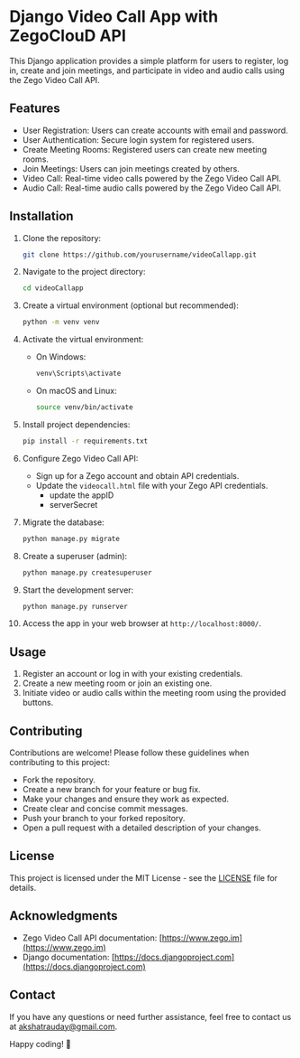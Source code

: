 
# Django Video Call App with ZegoClouD API

This Django application provides a simple platform for users to register, log in, create and join meetings, and participate in video and audio calls using the Zego Video Call API.

## Features

- User Registration: Users can create accounts with email and password.
- User Authentication: Secure login system for registered users.
- Create Meeting Rooms: Registered users can create new meeting rooms.
- Join Meetings: Users can join meetings created by others.
- Video Call: Real-time video calls powered by the Zego Video Call API.
- Audio Call: Real-time audio calls powered by the Zego Video Call API.

## Installation

1. Clone the repository:

   ```bash
   git clone https://github.com/yourusername/videoCallapp.git
   ```

2. Navigate to the project directory:

   ```bash
   cd videoCallapp
   ```

3. Create a virtual environment (optional but recommended):

   ```bash
   python -m venv venv
   ```

4. Activate the virtual environment:

   - On Windows:

     ```bash
     venv\Scripts\activate
     ```

   - On macOS and Linux:

     ```bash
     source venv/bin/activate
     ```

5. Install project dependencies:

   ```bash
   pip install -r requirements.txt
   ```

6. Configure Zego Video Call API:

   - Sign up for a Zego account and obtain API credentials.
   - Update the `videocall.html` file with your Zego API credentials.
     - update the appID
     - serverSecret

7. Migrate the database:

   ```bash
   python manage.py migrate
   ```

8. Create a superuser (admin):

   ```bash
   python manage.py createsuperuser
   ```

9. Start the development server:

   ```bash
   python manage.py runserver
   ```

10. Access the app in your web browser at `http://localhost:8000/`.

## Usage

1. Register an account or log in with your existing credentials.
2. Create a new meeting room or join an existing one.
3. Initiate video or audio calls within the meeting room using the provided buttons.

## Contributing

Contributions are welcome! Please follow these guidelines when contributing to this project:

- Fork the repository.
- Create a new branch for your feature or bug fix.
- Make your changes and ensure they work as expected.
- Create clear and concise commit messages.
- Push your branch to your forked repository.
- Open a pull request with a detailed description of your changes.

## License

This project is licensed under the MIT License - see the [LICENSE](LICENSE) file for details.

## Acknowledgments

- Zego Video Call API documentation: [https://www.zego.im](https://www.zego.im)
- Django documentation: [https://docs.djangoproject.com](https://docs.djangoproject.com)

## Contact

If you have any questions or need further assistance, feel free to contact us at akshatrauday@gmail.com.

Happy coding! 🚀
